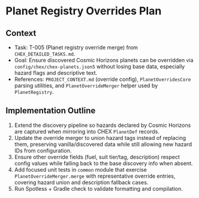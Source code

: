 # Planet Registry Overrides Plan

## Context
- Task: T-005 (Planet registry override merge) from `CHEX_DETAILED_TASKS.md`.
- Goal: Ensure discovered Cosmic Horizons planets can be overridden via `config/chex/chex-planets.json5` without losing base data, especially hazard flags and descriptive text.
- References: `PROJECT_CONTEXT.md` (override config), `PlanetOverridesCore` parsing utilities, and `PlanetOverrideMerger` helper used by `PlanetRegistry`.

## Implementation Outline
1. Extend the discovery pipeline so hazards declared by Cosmic Horizons are captured when mirroring into CHEX `PlanetDef` records.
2. Update the override merger to union hazard tags instead of replacing them, preserving vanilla/discovered data while still allowing new hazard IDs from configuration.
3. Ensure other override fields (fuel, suit tier/tag, description) respect config values while falling back to the base discovery info when absent.
4. Add focused unit tests in `common` module that exercise `PlanetOverrideMerger.merge` with representative override entries, covering hazard union and description fallback cases.
5. Run Spotless + Gradle check to validate formatting and compilation.

